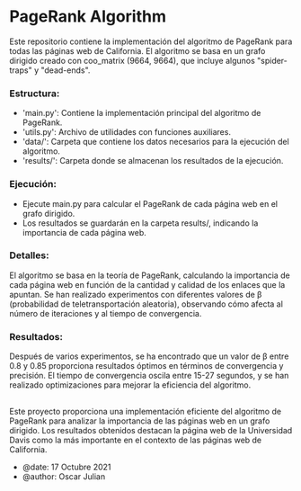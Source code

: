 # PageRank Algorithm

Este repositorio contiene la implementación del algoritmo de PageRank para todas las páginas web de California. El algoritmo se basa en un grafo dirigido creado con coo_matrix (9664, 9664), que incluye algunos "spider-traps" y "dead-ends".

### Estructura:
- 'main.py': Contiene la implementación principal del algoritmo de PageRank.
- 'utils.py': Archivo de utilidades con funciones auxiliares.
- 'data/': Carpeta que contiene los datos necesarios para la ejecución del algoritmo.
- 'results/': Carpeta donde se almacenan los resultados de la ejecución.

### Ejecución:
- Ejecute main.py para calcular el PageRank de cada página web en el grafo dirigido.
- Los resultados se guardarán en la carpeta results/, indicando la importancia de cada página web.

### Detalles:
El algoritmo se basa en la teoría de PageRank, calculando la importancia de cada página web en función de la cantidad y calidad de los enlaces que la apuntan. Se han realizado experimentos con diferentes valores de β (probabilidad de teletransportación aleatoria), observando cómo afecta al número de iteraciones y al tiempo de convergencia.

### Resultados:
Después de varios experimentos, se ha encontrado que un valor de β entre 0.8 y 0.85 proporciona resultados óptimos en términos de convergencia y precisión. El tiempo de convergencia oscila entre 15-27 segundos, y se han realizado optimizaciones para mejorar la eficiencia del algoritmo.

##
Este proyecto proporciona una implementación eficiente del algoritmo de PageRank para analizar la importancia de las páginas web en un grafo dirigido. Los resultados obtenidos destacan la página web de la Universidad Davis como la más importante en el contexto de las páginas web de California.
- @date: 17 Octubre 2021
- @author: Oscar Julian
